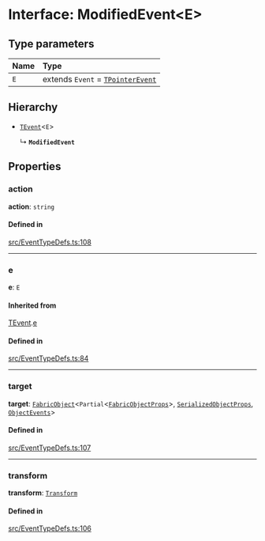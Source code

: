 # Interface: ModifiedEvent\<E\>

## Type parameters

| Name | Type |
| :------ | :------ |
| `E` | extends `Event` = [`TPointerEvent`](/apidocs/modules.md#tpointerevent) |

## Hierarchy

- [`TEvent`](/apidocs/interfaces/TEvent.md)\<`E`\>

  ↳ **`ModifiedEvent`**

## Properties

### action

 **action**: `string`

#### Defined in

[src/EventTypeDefs.ts:108](https://github.com/fabricjs/fabric.js/blob/078809453/src/EventTypeDefs.ts#L108)

___

### e

 **e**: `E`

#### Inherited from

[TEvent](/apidocs/interfaces/TEvent.md).[e](/apidocs/interfaces/TEvent.md#e)

#### Defined in

[src/EventTypeDefs.ts:84](https://github.com/fabricjs/fabric.js/blob/078809453/src/EventTypeDefs.ts#L84)

___

### target

 **target**: [`FabricObject`](/apidocs/classes/FabricObject.md)\<`Partial`\<[`FabricObjectProps`](/apidocs/interfaces/FabricObjectProps.md)\>, [`SerializedObjectProps`](/apidocs/interfaces/SerializedObjectProps.md), [`ObjectEvents`](/apidocs/interfaces/ObjectEvents.md)\>

#### Defined in

[src/EventTypeDefs.ts:107](https://github.com/fabricjs/fabric.js/blob/078809453/src/EventTypeDefs.ts#L107)

___

### transform

 **transform**: [`Transform`](/apidocs/modules.md#transform)

#### Defined in

[src/EventTypeDefs.ts:106](https://github.com/fabricjs/fabric.js/blob/078809453/src/EventTypeDefs.ts#L106)
